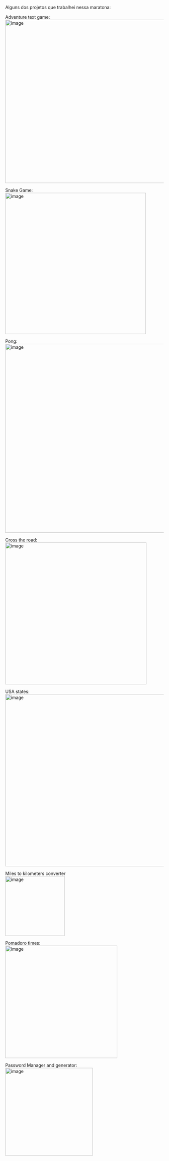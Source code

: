 Alguns dos projetos que trabalhei nessa maratona:

Adventure text game:<br>
<img width="517" alt="image" src="https://github.com/TiagoFernandes11/100DaysCodePython/assets/89404933/e4a398cd-0f38-4619-91d0-5ad6b007664e"><br>

Snake Game:<br>
<img width="447" alt="image" src="https://github.com/TiagoFernandes11/100DaysCodePython/assets/89404933/c4b84828-07c4-4cc8-9b2c-eba489cd41a8"><br>

Pong:<br>
<img width="598" alt="image" src="https://github.com/TiagoFernandes11/100DaysCodePython/assets/89404933/296da2e6-18e3-4006-a2f2-4acee7d56756"><br>

Cross the road:<br>
<img width="449" alt="image" src="https://github.com/TiagoFernandes11/100DaysCodePython/assets/89404933/47b23673-d5c8-4e74-abe1-cb0c904f76bc"><br>

USA states:<br>
<img width="545" alt="image" src="https://github.com/TiagoFernandes11/100DaysCodePython/assets/89404933/d093dc16-0331-4f8d-b185-e0a7699d194f"><br>

Miles to kilometers converter<br>
<img width="189" alt="image" src="https://github.com/TiagoFernandes11/100DaysCodePython/assets/89404933/f44cbffd-16dc-4b0d-968e-be30f21405d5"><br>

Pomadoro times:<br>
<img width="356" alt="image" src="https://github.com/TiagoFernandes11/100DaysCodePython/assets/89404933/5f3c6aee-b275-4b72-91ab-931fe87c9127">

Password Manager and generator: <br>
<img width="278" alt="image" src="https://github.com/TiagoFernandes11/100DaysCodePython/assets/89404933/5940600e-22f0-42d8-a656-77f794d80089"><br>





